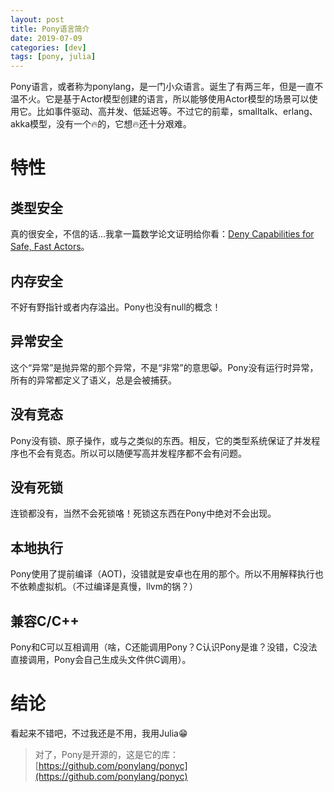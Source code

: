 ```yaml
---
layout: post
title: Pony语言简介
date: 2019-07-09
categories: [dev]
tags: [pony, julia]
---
```

Pony语言，或者称为ponylang，是一门小众语言。诞生了有两三年，但是一直不温不火。它是基于Actor模型创建的语言，所以能够使用Actor模型的场景可以使用它。比如事件驱动、高并发、低延迟等。不过它的前辈，smalltalk、erlang、akka模型，没有一个🔥的，它想🔥还十分艰难。

# 特性

## 类型安全
真的很安全，不信的话...我拿一篇数学论文证明给你看：[Deny Capabilities for Safe, Fast Actors](https://www.ponylang.io/media/papers/fast-cheap-with-proof.pdf)。

## 内存安全
不好有野指针或者内存溢出。Pony也没有null的概念！

## 异常安全
这个“异常”是抛异常的那个异常，不是“非常”的意思😸。Pony没有运行时异常，所有的异常都定义了语义，总是会被捕获。

## 没有竞态
Pony没有锁、原子操作，或与之类似的东西。相反，它的类型系统保证了并发程序也不会有竞态。所以可以随便写高并发程序都不会有问题。

## 没有死锁
连锁都没有，当然不会死锁咯！死锁这东西在Pony中绝对不会出现。

## 本地执行
Pony使用了提前编译（AOT)，没错就是安卓也在用的那个。所以不用解释执行也不依赖虚拟机。（不过编译是真慢，llvm的锅？） 

## 兼容C/C++
Pony和C可以互相调用（啥，C还能调用Pony？C认识Pony是谁？没错，C没法直接调用，Pony会自己生成头文件供C调用）。

# 结论
看起来不错吧，不过我还是不用，我用Julia😁

> 对了，Pony是开源的，这是它的库：[https://github.com/ponylang/ponyc](https://github.com/ponylang/ponyc)